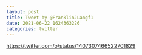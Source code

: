 ```yaml
--- 
layout: post 
title: Tweet by @FranklinJLangf1 
date: 2021-06-22 1624363226 
categories: twitter 
--- 
```

https://twitter.com/o/status/1407307466522701829